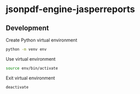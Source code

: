 # jsonpdf-engine-jasperreports

## Development

Create Python virtual environment

```sh
python -m venv env
```

Use virtual environment

```sh
source env/bin/activate
```

Exit virtual environment

```sh
deactivate
```
